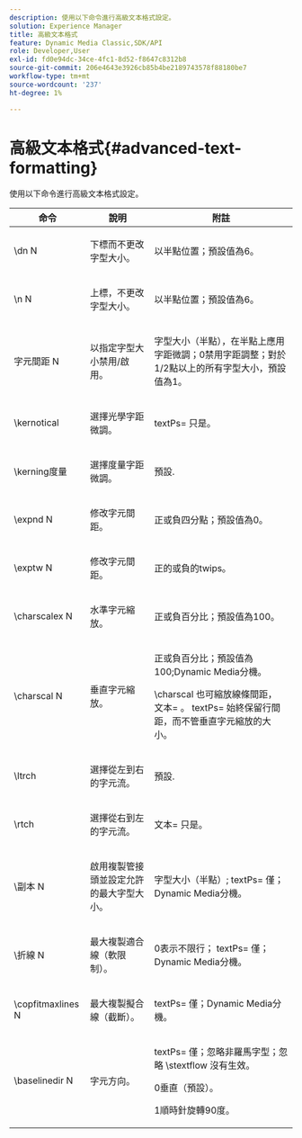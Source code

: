 ```yaml
---
description: 使用以下命令進行高級文本格式設定。
solution: Experience Manager
title: 高級文本格式
feature: Dynamic Media Classic,SDK/API
role: Developer,User
exl-id: fd0e94dc-34ce-4fc1-8d52-f8647c8312b8
source-git-commit: 206e4643e3926cb85b4be2189743578f88180be7
workflow-type: tm+mt
source-wordcount: '237'
ht-degree: 1%

---
```


# 高級文本格式{#advanced-text-formatting}

使用以下命令進行高級文本格式設定。

<table id="table_43B2EB887C0F471BB60C23B570E7D3D2"> 
 <thead> 
  <tr> 
   <th class="entry"> 命令 </th> 
   <th class="entry"> 說明 </th> 
   <th class="entry"> 附註 </th> 
  </tr> 
 </thead>
 <tbody> 
  <tr> 
   <td> <span class="codeph"> \dn <span class="varname"> N </span> </span> </td> 
   <td> <p>下標而不更改字型大小。 </p> </td> 
   <td> <p>以半點位置；預設值為6。 </p> </td> 
  </tr> 
  <tr> 
   <td> <span class="codeph"> \n <span class="varname"> N </span> </span> </td> 
   <td> <p>上標，不更改字型大小。 </p> </td> 
   <td> <p>以半點位置；預設值為6。 </p> </td> 
  </tr> 
  <tr> 
   <td> <span class="codeph"> 字元間距 <span class="varname"> N </span> </span> </td> 
   <td> <p>以指定字型大小禁用/啟用。 </p> </td> 
   <td> <p>字型大小（半點），在半點上應用字距微調；0禁用字距調整；對於1/2點以上的所有字型大小，預設值為1。 </p> </td> 
  </tr> 
  <tr> 
   <td> <span class="codeph"> \kernotical </span> </td> 
   <td> <p>選擇光學字距微調。 </p> </td> 
   <td> <p> <span class="codeph"> textPs= </span> 只是。 </p> </td> 
  </tr> 
  <tr> 
   <td> <span class="codeph"> \kerning度量 </span> </td> 
   <td> <p>選擇度量字距微調。 </p> </td> 
   <td> <p>預設. </p> </td> 
  </tr> 
  <tr> 
   <td> <span class="codeph"> \expnd <span class="varname"> N </span> </span> </td> 
   <td> <p>修改字元間距。 </p> </td> 
   <td> <p>正或負四分點；預設值為0。 </p> </td> 
  </tr> 
  <tr> 
   <td> <span class="codeph"> \exptw <span class="varname"> N </span> </span> </td> 
   <td> <p>修改字元間距。 </p> </td> 
   <td> <p>正的或負的twips。 </p> </td> 
  </tr> 
  <tr> 
   <td> <span class="codeph"> \charscalex <span class="varname"> N </span> </span> </td> 
   <td> <p>水準字元縮放。 </p> </td> 
   <td> <p>正或負百分比；預設值為100。 </p> </td> 
  </tr> 
  <tr> 
   <td> <span class="codeph"> \charscal <span class="varname"> N </span> </span> </td> 
   <td> <p>垂直字元縮放。 </p> </td> 
   <td> <p>正或負百分比；預設值為100;Dynamic Media分機。 </p> <p> <span class="codeph"> \charscal </span> 也可縮放線條間距， <span class="codeph"> 文本= </span>。 <span class="codeph"> textPs= </span> 始終保留行間距，而不管垂直字元縮放的大小。 </p> </td> 
  </tr> 
  <tr> 
   <td> <span class="codeph"> \ltrch </span> </td> 
   <td> <p>選擇從左到右的字元流。 </p> </td> 
   <td> <p>預設. </p> </td> 
  </tr> 
  <tr> 
   <td> <span class="codeph"> \rtch </span> </td> 
   <td> <p>選擇從右到左的字元流。 </p> </td> 
   <td> <p> <span class="codeph"> 文本= </span> 只是。 </p> </td> 
  </tr> 
  <tr> 
   <td> <span class="codeph"> \副本 <span class="varname"> N </span> </span> </td> 
   <td> <p>啟用複製管接頭並設定允許的最大字型大小。 </p> </td> 
   <td> <p>字型大小（半點）; <span class="codeph"> textPs= </span> 僅；Dynamic Media分機。 </p> </td> 
  </tr> 
  <tr> 
   <td> <span class="codeph"> \折線 <span class="varname"> N </span> </span> </td> 
   <td> <p>最大複製適合線（軟限制）。 </p> </td> 
   <td> <p>0表示不限行； <span class="codeph"> textPs= </span> 僅；Dynamic Media分機。 </p> </td> 
  </tr> 
  <tr> 
   <td> <span class="codeph"> \copfitmaxlines <span class="varname"> N </span> </span> </td> 
   <td> <p>最大複製擬合線（截斷）。 </p> </td> 
   <td> <p> <span class="codeph"> textPs= </span> 僅；Dynamic Media分機。 </p> </td> 
  </tr> 
  <tr> 
   <td> <span class="codeph"> \baselinedir <span class="varname"> N </span> </span> </td> 
   <td> <p>字元方向。 </p> </td> 
   <td> <p> <span class="codeph"> textPs= </span> 僅；忽略非羅馬字型；忽略 <span class="codeph"> \stextflow </span> 沒有生效。 </p> <p>0垂直（預設）。 </p> <p>1順時針旋轉90度。 </p> </td> 
  </tr> 
 </tbody> 
</table>
